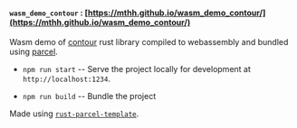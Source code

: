 #### `wasm_demo_contour` : [https://mthh.github.io/wasm_demo_contour/](https://mthh.github.io/wasm_demo_contour/)

Wasm demo of [contour](https://github.com/mthh/contour-rs) rust library compiled to webassembly and bundled using [parcel](https://github.com/parcel-bundler/parcel).

* `npm run start` -- Serve the project locally for development at `http://localhost:1234`.

* `npm run build` -- Bundle the project


Made using [`rust-parcel-template`](https://github.com/rustwasm/rust-parcel-template/).

